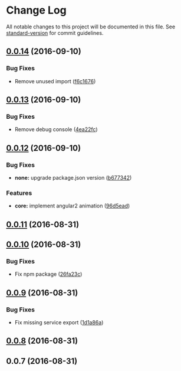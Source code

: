 # Change Log

All notable changes to this project will be documented in this file. See [standard-version](https://github.com/conventional-changelog/standard-version) for commit guidelines.

<a name="0.0.14"></a>
## [0.0.14](https://github.com/oxycoder/ng2-loading-animate/compare/v0.0.13...v0.0.14) (2016-09-10)


### Bug Fixes

* Remove unused import ([f6c1676](https://github.com/oxycoder/ng2-loading-animate/commit/f6c1676))



<a name="0.0.13"></a>
## [0.0.13](https://github.com/oxycoder/ng2-loading-animate/compare/v0.0.12...v0.0.13) (2016-09-10)


### Bug Fixes

* Remove debug console ([4ea22fc](https://github.com/oxycoder/ng2-loading-animate/commit/4ea22fc))



<a name="0.0.12"></a>
## [0.0.12](https://github.com/oxycoder/ng2-loading-animate/compare/v0.0.11...v0.0.12) (2016-09-10)


### Bug Fixes

* **none:** upgrade package.json version ([b677342](https://github.com/oxycoder/ng2-loading-animate/commit/b677342))


### Features

* **core:** implement angular2 animation ([96d5ead](https://github.com/oxycoder/ng2-loading-animate/commit/96d5ead))



<a name="0.0.11"></a>
## [0.0.11](https://github.com/oxycoder/ng2-loading-animate/compare/v0.0.10...v0.0.11) (2016-08-31)



<a name="0.0.10"></a>
## [0.0.10](https://github.com/oxycoder/ng2-loading-animate/compare/v0.0.9...v0.0.10) (2016-08-31)


### Bug Fixes

* Fix npm package ([26fa23c](https://github.com/oxycoder/ng2-loading-animate/commit/26fa23c))



<a name="0.0.9"></a>
## [0.0.9](https://github.com/oxycoder/ng2-loading-animate/compare/v0.0.8...v0.0.9) (2016-08-31)


### Bug Fixes

* Fix missing service export ([1d1a86a](https://github.com/oxycoder/ng2-loading-animate/commit/1d1a86a))



<a name="0.0.8"></a>
## [0.0.8](https://github.com/oxycoder/ng2-loading-animate/compare/v0.0.7...v0.0.8) (2016-08-31)



<a name="0.0.7"></a>
## 0.0.7 (2016-08-31)
